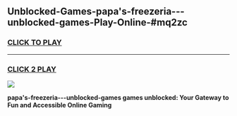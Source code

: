 
## Unblocked-Games-papa's-freezeria---unblocked-games-Play-Online-#mq2zc
<h3>
<a href="https://premium.freeplayer.one?title=papa's-freezeria---unblocked-games&ref=27F">CLICK TO PLAY</a></h3>
<hr>

<h3>
<a href="https://premium.freeplayer.one?title=papa's-freezeria---unblocked-games&ref=27F">CLICK 2 PLAY</a>
  
</h3>

<a href="https://premium.freeplayer.one?title=papa's-freezeria---unblocked-games&ref=27F"><img src="https://clearcache.store/games.png"></a>


**papa's-freezeria---unblocked-games games unblocked: Your Gateway to Fun and Accessible Online Gaming**
